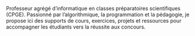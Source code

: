 Professeur agrégé d’informatique en classes préparatoires scientifiques (CPGE). Passionné par l’algorithmique, la programmation et la pédagogie, je propose ici des supports de cours, exercices, projets et ressources pour accompagner les étudiants vers la réussite aux concours.
